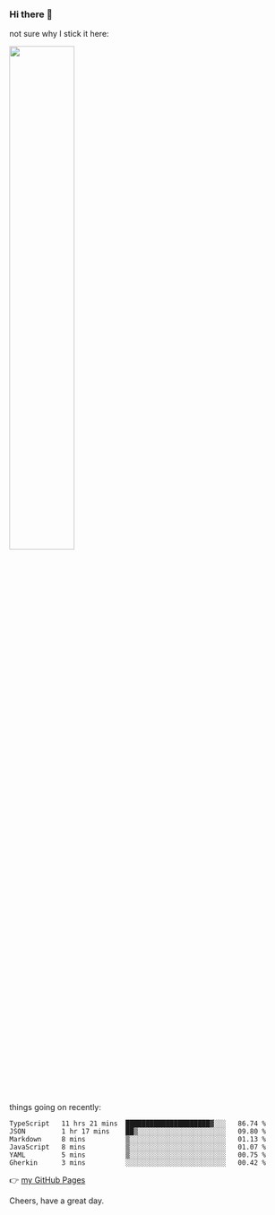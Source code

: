 ### Hi there 👋

not sure why I stick it here:

[<img width="48%" src="https://github-readme-stats.vercel.app/api?username=ykzhukian&show_icons=true&theme=dracula">](https://github.com/anuraghazra/github-readme-stats)


things going on recently:

<!--START_SECTION:waka-->

```text
TypeScript   11 hrs 21 mins  █████████████████████▓░░░   86.74 %
JSON         1 hr 17 mins    ██▒░░░░░░░░░░░░░░░░░░░░░░   09.80 %
Markdown     8 mins          ▒░░░░░░░░░░░░░░░░░░░░░░░░   01.13 %
JavaScript   8 mins          ▒░░░░░░░░░░░░░░░░░░░░░░░░   01.07 %
YAML         5 mins          ▒░░░░░░░░░░░░░░░░░░░░░░░░   00.75 %
Gherkin      3 mins          ░░░░░░░░░░░░░░░░░░░░░░░░░   00.42 %
```

<!--END_SECTION:waka-->

👉 [my GitHub Pages](https://ykzhukian.github.io)

Cheers, have a great day.

